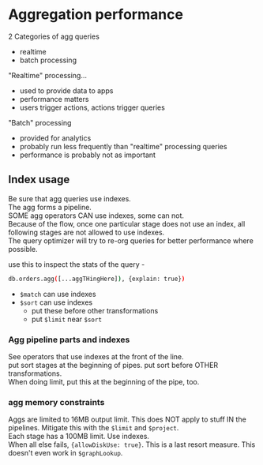# Aggregation performance

2 Categories of agg queries

- realtime
- batch processing

"Realtime" processing...

- used to provide data to apps
- performance matters
- users trigger actions, actions trigger queries

"Batch" processing

- provided for analytics
- probably run less frequently than "realtime" processing queries
- performance is probably not as important

## Index usage

Be sure that agg queries use indexes.  
The agg forms a pipeline.  
SOME agg operators CAN use indexes, some can not.  
Because of the flow, once one particular stage does not use an index, all following stages are not allowed to use indexes.  
The query optimizer will try to re-org queries for better performance where possible.

use this to inspect the stats of the query -

```bash
db.orders.agg([...aggTHingHere]), {explain: true})
```

- `$match` can use indexes
- `$sort` can use indexes
  - put these before other transformations
  - put `$limit` near `$sort`

### Agg pipeline parts and indexes

See operators that use indexes at the front of the line.  
put sort stages at the beginning of pipes. put sort before OTHER transformations.  
When doing limit, put this at the beginning of the pipe, too.

### agg memory constraints

Aggs are limited to 16MB output limit. This does NOT apply to stuff IN the pipelines. Mitigate this with the `$limit` and `$project`.  
Each stage has a 100MB limit. Use indexes.  
When all else fails, `{allowDiskUse: true}`. This is a last resort measure. This doesn't even work in `$graphLookup`.
